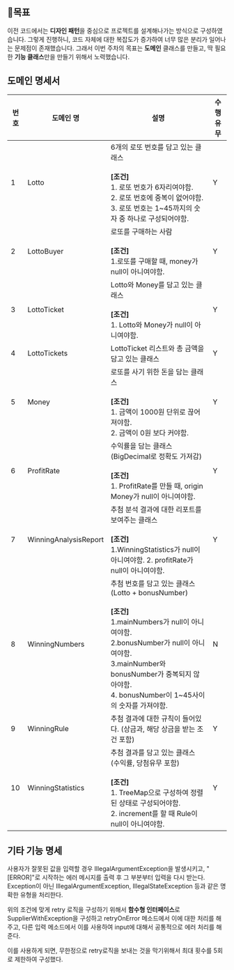 ## 🥅목표

이전 코드에서는 **디자인 패턴**을 중심으로 프로젝트를 설계해나가는 방식으로 구성하였습니다. 그렇게 진행하니, 코드 자체에 대한 복잡도가 증가하여 너무 많은 분리가 일어나는 문제점이 존재했습니다. 그래서 이번
주차의 목표는 **도메인** 클래스를 만들고, 딱 필요한 **기능 클래스**만을 만들기 위해서 노력했습니다.

## 도메인 명세서

| 번호 | 도메인 명                 | 설명                                                                                                                                                                                                       | 수행 유무 |
|----|-----------------------|----------------------------------------------------------------------------------------------------------------------------------------------------------------------------------------------------------|-------|
| 1  | Lotto                 | 6개의 로또 번호를 담고 있는 클래스<br/><br/>**[조건]**<br/>1. 로또 번호가 6자리여야함.<br/>2. 로또 번호에 중복이 없어야함.<br/>3. 로또 번호는 1~45까지의 숫자 중 하나로 구성되어야함.                                                                              | Y     |
| 2  | LottoBuyer            | 로또를 구매하는 사람<br/><br/>**[조건]**<br/>1.로또를 구매할 때, money가 null이 아니여야함.                                                                                                                                       | Y     |
| 3  | LottoTicket           | Lotto와 Money를 담고 있는 클래스<br/><br/>**[조건]**<br/>1. Lotto와 Money가 null이 아니여야함.                                                                                                                              | Y     |
| 4  | LottoTickets          | LottoTicket 리스트와 총 금액을 담고 있는 클래스                                                                                                                                                                         | Y     |
| 5  | Money                 | 로또를 사기 위한 돈을 담는 클래스<br/><br/>**[조건]**<br/>1. 금액이 1000원 단위로 끊어져야함.<br/>2. 금액이 0원 보다 커야함.                                                                                                                  | Y     |
| 6  | ProfitRate            | 수익률을 담는 클래스(BigDecimal로 정확도 가져감)<br/><br/>**[조건]**<br/>1. ProfitRate를 만들 때, origin Money가 null이 아니여야함.                                                                                                   | Y     |
| 7  | WinningAnalysisReport | 추첨 분석 결과에 대한 리포트를 보여주는 클래스<br/><br/>**[조건]**<br/> 1.WinningStatistics가 null이 아니여야함. 2. profitRate가 null이 아니여야함.                                                                                          | Y     |
| 8  | WinningNumbers        | 추첨 번호를 담고 있는 클래스 (Lotto + bonusNumber)<br/><br/>**[조건]**<br/>1.mainNumbers가 null이 아니여야함.<br/>2.bonusNumber가 null이 아니여야함.<br/>3.mainNumber와 bonusNumber가 중복되지 않아야함.<br/>4. bonusNumber이 1~45사이의 숫자를 가져야함. | N     |
| 9  | WinningRule           | 추첨 결과에 대한 규칙이 들어있다. (상금과, 해당 상금을 받는 조건 포함)                                                                                                                                                               | Y     |
| 10 | WinningStatistics     | 추첨 결과를 담고 있는 클래스 (수익률, 당첨유무 포함)  <br/><br/>**[조건]**<br/>1. TreeMap으로 구성하여 정렬된 상태로 구성되어야함.<br/>2. increment를 할 때 Rule이 null이 아니여야함.                                                                       | Y     |

## 기타 기능 명세

사용자가 잘못된 값을 입력할 경우 IllegalArgumentException을 발생시키고, "[ERROR]"로 시작하는 에러 메시지를 출력 후 그 부분부터 입력을 다시 받는다.
Exception이 아닌 IllegalArgumentException, IllegalStateException 등과 같은 명확한 유형을 처리한다.

위의 조건에 맞게 retry 로직을 구성하기 위해서 **함수형 인터페이스**로 SupplierWithException을 구성하고 retryOnError 메소드에서 이에 대한 처리를 해주고, 다른 입력 메소드에서 이를
사용하여 input에 대해서 공통적으로 에러 처리를 해준다.

이를 사용하게 되면, 무한정으로 retry로직을 보내는 것을 막기위해서 최대 횟수를 5회로 제한하여 구성했다.

